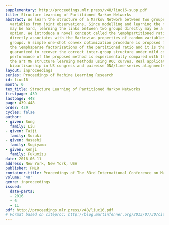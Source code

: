 ```yaml
---
supplementary: http://proceedings.mlr.press/v48/liuc16-supp.pdf
title: Structure Learning of Partitioned Markov Networks
abstract: We learn the structure of a Markov Network between two groups of random
  variables from joint observations. Since modelling and learning the full MN structure
  may be hard, learning the links between two groups directly may be a preferable
  option. We introduce a novel concept called the \emphpartitioned ratio whose factorization
  directly associates with the Markovian properties of random variables across two
  groups. A simple one-shot convex optimization procedure is proposed for learning
  the \emphsparse factorizations of the partitioned ratio and it is theoretically
  guaranteed to recover the correct inter-group structure under mild conditions. The
  performance of the proposed method is experimentally compared with the state of
  the art MN structure learning methods using ROC curves. Real applications on analyzing
  bipartisanship in US congress and pairwise DNA/time-series alignments are also reported.
layout: inproceedings
series: Proceedings of Machine Learning Research
id: liuc16
month: 0
tex_title: Structure Learning of Partitioned Markov Networks
firstpage: 439
lastpage: 448
page: 439-448
order: 439
cycles: false
author:
- given: Song
  family: Liu
- given: Taiji
  family: Suzuki
- given: Masashi
  family: Sugiyama
- given: Kenji
  family: Fukumizu
date: 2016-06-11
address: New York, New York, USA
publisher: PMLR
container-title: Proceedings of The 33rd International Conference on Machine Learning
volume: '48'
genre: inproceedings
issued:
  date-parts:
  - 2016
  - 6
  - 11
pdf: http://proceedings.mlr.press/v48/liuc16.pdf
# Format based on citeproc: http://blog.martinfenner.org/2013/07/30/citeproc-yaml-for-bibliographies/
---
```


